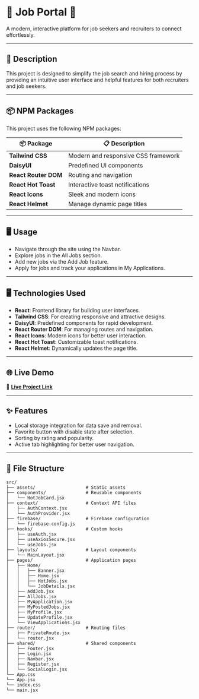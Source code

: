 <!-- 
# Job Portal

A brief description of what this project does and who it's for

## npm package

This project is used by the following companies:

| package             | work                                                                |
| ----------------- | ----------------------------------------------------------------- |
| tailwind |  css |
| daisy ui | css |
| react router dom |  router |
| react-hot-toast |  toasty |
| react-icons |  icons |
| react-helmet |  dynamic page title |

 


## Technologies Used

Frontend:

- React: For building user interfaces.
- Tailwind CSS: For responsive and modern UI styling.
- DaisyUI: Predefined UI components for faster development.
- React Router: For routing and navigation.
- React Icons: For adding modern icons.
- React Hot Toast: For interactive notification.
- React Helmet: For dynamic page titles.
- React Simple Typewriter: For engaging typewriter animations.



## Live Link

https://coffee-book-akash.netlify.app/

## Features

- local storage data and remove
- add favorite button disabled
- sort by rating and popularity
- active tab




## File Structure

Install my-project with npm

```bash
└── src/
|     ├── assets/
|     ├── components/
|     |     └── HotJobCard.jsx
|     ├── context/
|     |     └── AuthContext.jsx
|     |     └── AuthProvider.jsx
|     ├── firebase/
|     |     └── firebase.config.js
|     ├── hooks/
|     |     └── useAuth.jsx
|     |     └── useAxiosSecure.jsx
|     |     └── useJobs.jsx
|     ├── layouts/
|     |     └── MainLayout.jsx     
|     ├── pages/
|     |     ├── Home
|     |     |     └── JobDetails.jsx/    
|     |     |     └── Banner.jsx/    
|     |     |     └── Home.jsx/    
|     |     |     └── HotJobs.jsx/    
|     |     └── AddJob.jsx     
|     |     └── AllJobs.jsx     
|     |     └── JobApply.jsx     
|     |     └── MyApplication.jsx     
|     |     └── MyPostedJobs.jsx     
|     |     └── MyProfile.jsx     
|     |     └── UpdateProfile.jsx     
|     |     └── ViewApplications.jsx     
|     ├── router/
|     |     └── PrivateRoute.jsx
|     |     └── router.jsx
|     ├── shared/
|     |     └── Footer.jsx
|     |     └── Login.jsx
|     |     └── Navbar.jsx
|     |     └── Register.jsx
|     |     └── SocialLogin.jsx
└── App.css
└── App.jsx/
└── index.css/
└── main.jsx/


```


 -->

 # 🌟 Job Portal 🚀

A modern, interactive platform for job seekers and recruiters to connect effortlessly. 

---

## 📖 Description

This project is designed to simplify the job search and hiring process by providing an intuitive user interface and helpful features for both recruiters and job seekers.

---

## 📦 NPM Packages

This project uses the following NPM packages:

| 📦 Package             | 📋 Description                       |
|------------------------|---------------------------------------|
| **Tailwind CSS**       | Modern and responsive CSS framework  |
| **DaisyUI**            | Predefined UI components             |
| **React Router DOM**   | Routing and navigation               |
| **React Hot Toast**    | Interactive toast notifications      |
| **React Icons**        | Sleek and modern icons               |
| **React Helmet**       | Manage dynamic page titles           |

---

## 🖥️  Usage
- Navigate through the site using the Navbar.
- Explore jobs in the All Jobs section.
- Add new jobs via the Add Job feature.
- Apply for jobs and track your applications in My Applications.
---

## 🖥️ Technologies Used

- **React**: Frontend library for building user interfaces.
- **Tailwind CSS**: For creating responsive and attractive designs.
- **DaisyUI**: Predefined components for rapid development.
- **React Router DOM**: For managing routes and navigation.
- **React Icons**: Modern icons for better user interaction.
- **React Hot Toast**: Customizable toast notifications.
- **React Helmet**: Dynamically updates the page title.

---

## 🌐 Live Demo

🔗 **[Live Project Link](https://three-job-portal.netlify.app/)**

---

## ✨ Features

- Local storage integration for data save and removal.
- Favorite button with disable state after selection.
- Sorting by rating and popularity.
- Active tab highlighting for better user navigation.

---

## 📂 File Structure

```plaintext
src/
├── assets/                   # Static assets
├── components/               # Reusable components
│   └── HotJobCard.jsx
├── context/                  # Context API files
│   ├── AuthContext.jsx
│   └── AuthProvider.jsx
├── firebase/                 # Firebase configuration
│   └── firebase.config.js
├── hooks/                    # Custom hooks
│   ├── useAuth.jsx
│   ├── useAxiosSecure.jsx
│   └── useJobs.jsx
├── layouts/                  # Layout components
│   └── MainLayout.jsx
├── pages/                    # Application pages
│   ├── Home/
│   │   ├── Banner.jsx
│   │   ├── Home.jsx
│   │   ├── HotJobs.jsx
│   │   └── JobDetails.jsx
│   ├── AddJob.jsx
│   ├── AllJobs.jsx
│   ├── MyApplication.jsx
│   ├── MyPostedJobs.jsx
│   ├── MyProfile.jsx
│   ├── UpdateProfile.jsx
│   └── ViewApplications.jsx
├── router/                   # Routing files
│   ├── PrivateRoute.jsx
│   └── router.jsx
├── shared/                   # Shared components
│   ├── Footer.jsx
│   ├── Login.jsx
│   ├── Navbar.jsx
│   ├── Register.jsx
│   └── SocialLogin.jsx
└── App.css
└── App.jsx
└── index.css
└── main.jsx
